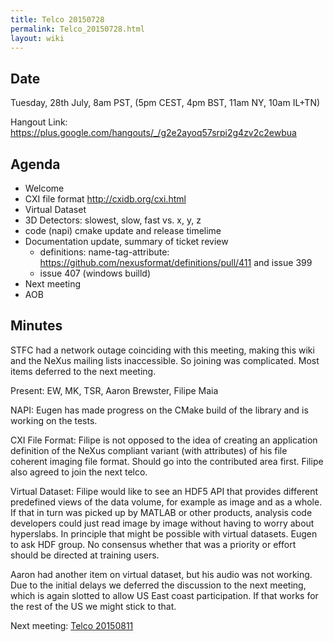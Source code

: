 ```yaml
---
title: Telco 20150728
permalink: Telco_20150728.html
layout: wiki
---
```


Date
----

Tuesday, 28th July, 8am PST, (5pm CEST, 4pm BST, 11am NY, 10am IL+TN)

Hangout Link:
<https://plus.google.com/hangouts/_/g2e2ayoq57srpi2g4zv2c2ewbua>

Agenda
------

-   Welcome
-   CXI file format <http://cxidb.org/cxi.html>
-   Virtual Dataset
-   3D Detectors: slowest, slow, fast vs. x, y, z
-   code (napi) cmake update and release timelime
-   Documentation update, summary of ticket review
    -   definitions: name-tag-attribute:
        <https://github.com/nexusformat/definitions/pull/411> and issue
        399
    -   issue 407 (windows builld)
-   Next meeting
-   AOB

Minutes
-------

STFC had a network outage coinciding with this meeting, making this wiki
and the NeXus mailing lists inaccessible. So joining was complicated.
Most items deferred to the next meeting.

Present: EW, MK, TSR, Aaron Brewster, Filipe Maia

NAPI: Eugen has made progress on the CMake build of the library and is
working on the tests.

CXI File Format: Filipe is not opposed to the idea of creating an
application definition of the NeXus compliant variant (with attributes)
of his file coherent imaging file format. Should go into the contributed
area first. Filipe also agreed to join the next telco.

Virtual Dataset: Filipe would like to see an HDF5 API that provides
different predefined views of the data volume, for example as image and
as a whole. If that in turn was picked up by MATLAB or other products,
analysis code developers could just read image by image without having
to worry about hyperslabs. In principle that might be possible with
virtual datasets. Eugen to ask HDF group. No consensus whether that was
a priority or effort should be directed at training users.

Aaron had another item on virtual dataset, but his audio was not
working. Due to the initial delays we deferred the discussion to the
next meeting, which is again slotted to allow US East coast
participation. If that works for the rest of the US we might stick to
that.

Next meeting: [Telco 20150811](Telco_20150811.html "wikilink")
